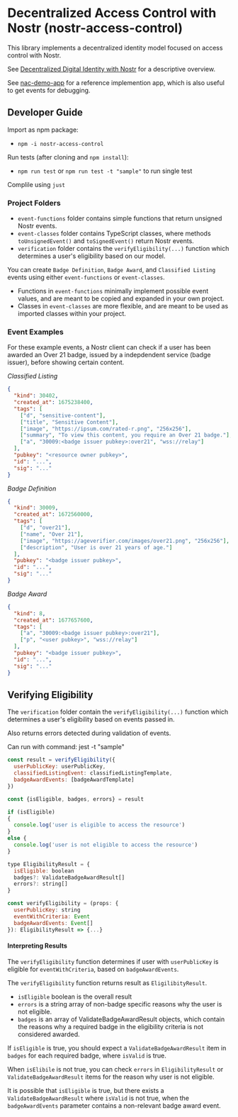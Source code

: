 # Decentralized Access Control with Nostr (nostr-access-control)

This library implements a decentralized identity model focused on access control with Nostr.

See [Decentralized Digital Identity with Nostr](docs/intro.md) for a descriptive overview.

See [nac-demo-app](https://github.com/neilck/nac-demo-app) for a reference implemention app, which is also useful to get events for debugging.

## Developer Guide

Import as npm package:

- `npm -i nostr-access-control`

Run tests (after cloning and `npm install`):

- `npm run test` or `npm run test -t "sample"` to run single test

Complile using `just`

### Project Folders

- `event-functions` folder contains simple functions that return unsigned Nostr events.
- `event-classes` folder contains TypeScript classes, where methods `toUnsignedEvent()` and `toSignedEvent()` return Nostr events.
- `verification` folder contains the `verifyEligibility(...)` function which determines a user's eligibility based on our model.

You can create `Badge Definition`, `Badge Award`, and `Classified Listing` events using either `event-functions` or `event-classes`.

- Functions in `event-functions` minimally implement possible event values, and are meant to be copied and expanded in your own project.
- Classes in `event-classes` are more flexible, and are meant to be used as imported classes within your project.

### Event Examples

For these example events, a Nostr client can check if a user has been awarded an Over 21 badge, issued by a indepdendent service (badge issuer), before showing certain content.

_Classified Listing_

```json
{
  "kind": 30402,
  "created_at": 1675238400,
  "tags": [
    ["d", "sensitive-content"],
    ["title", "Sensitive Content"],
    ["image", "https://ipsum.com/rated-r.png", "256x256"],
    ["summary", "To view this content, you require an Over 21 badge."],
    ["a", "30009:<badge issuer pubkey>:over21", "wss://relay"]
  ],
  "pubkey": "<resource owner pubkey>",
  "id": "...",
  "sig": "..."
}
```

_Badge Definition_

```json
{
  "kind": 30009,
  "created_at": 1672560000,
  "tags": [
    ["d", "over21"],
    ["name", "Over 21"],
    ["image", "https://ageverifier.com/images/over21.png", "256x256"],
    ["description", "User is over 21 years of age."]
  ],
  "pubkey": "<badge issuer pubkey>",
  "id": "...",
  "sig": "..."
}
```

_Badge Award_

```json
{
  "kind": 8,
  "created_at": 1677657600,
  "tags": [
    ["a", "30009:<badge issuer pubkey>:over21"],
    ["p", "<user pubkey>", "wss://relay"]
  ],
  "pubkey": "<badge issuer pubkey>",
  "id": "...",
  "sig": "..."
}
```

## Verifying Eligibility

The `verification` folder contain the `verifyEligibility(...)` function which determines a user's eligibility based on events passed in.

Also returns errors detected during validation of events.

Can run with command: jest -t "sample"

```js
const result = verifyEligibility({
  userPublicKey: userPublicKey,
  classifiedListingEvent: classifiedListingTemplate,
  badgeAwardEvents: [badgeAwardTemplate]
})

const {isEligible, badges, errors} = result

if (isEligible)
{
  console.log('user is eligible to access the resource')
}
else {
  console.log('user is not eligible to access the resource')
}

type EligibilityResult = {
  isEligible: boolean
  badges?: ValidateBadgeAwardResult[]
  errors?: string[]
}

const verifyEligibility = (props: {
  userPublicKey: string
  eventWithCriteria: Event
  badgeAwardEvents: Event[]
}): EligibilityResult => {...}
```

#### Interpreting Results

The `verifyEligibility` function determines if user with `userPublicKey` is eligible for `eventWithCriteria`, based on `badgeAwardEvents`.

The `verifyEligibility` function returns result as `EligilibityResult`.

- `isEligible` boolean is the overall result
- `errors` is a string array of non-badge specific reasons why the user is not eligible.
- `badges` is an array of ValidateBadgeAwardResult objects, which contain the reasons why a required badge in the eligibility criteria is not considered awarded.

If `isEligible` is true, you should expect a `ValidateBadgeAwardResult` item in `badges` for each required badge, where `isValid` is true.

When `isElibile` is not true, you can check `errors` in `EligibilityResult` or `ValidateBadgeAwardResult` items for the reason why user is not eligible.

It is possible that `isEligible` is true, but there exists a `ValidateBadgeAwardResult` where `isValid` is not true, when the `badgeAwardEvents` parameter contains a non-relevant badge award event.
